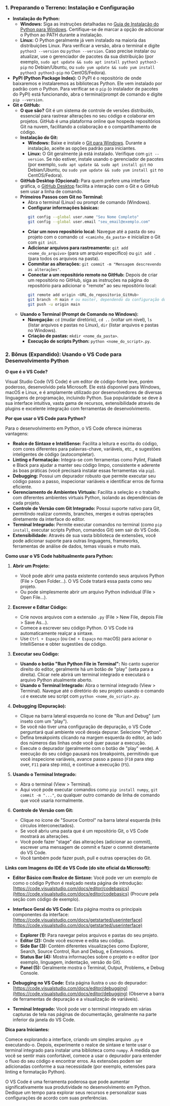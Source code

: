 ### 1\. Preparando o Terreno: Instalação e Configuração

  * **Instalação do Python:**
      * **Windows:** Siga as instruções detalhadas no [Guia de Instalação do Python para Windows](https://www.google.com/search?q=link_para_um_guia_confi%C3%A1vel_windows). Certifique-se de marcar a opção de adicionar o Python ao PATH durante a instalação.
      * **Linux:** O Python geralmente já vem instalado na maioria das distribuições Linux. Para verificar a versão, abra o terminal e digite `python3 --version` ou `python --version`. Caso precise instalar ou atualizar, use o gerenciador de pacotes da sua distribuição (por exemplo, `sudo apt update && sudo apt install python3 python3-pip` no Debian/Ubuntu, ou `sudo yum update && sudo yum install python3 python3-pip` no CentOS/Fedora).
  * **PyPI (Python Package Index):** O PyPI é o repositório de onde baixaremos e instalaremos as bibliotecas Python. Ele vem instalado por padrão com o Python. Para verificar se o `pip` (o instalador de pacotes do PyPI) está funcionando, abra o terminal/prompt de comando e digite `pip --version`.
  * **Git e GitHub:**
      * **O que são?** Git é um sistema de controle de versões distribuído, essencial para rastrear alterações no seu código e colaborar em projetos. GitHub é uma plataforma online que hospeda repositórios Git na nuvem, facilitando a colaboração e o compartilhamento de código.
      * **Instalação do Git:**
          * **Windows:** Baixe e instale o [Git para Windows](https://www.google.com/search?q=link_para_o_site_oficial_do_git_windows). Durante a instalação, aceite as opções padrão para iniciantes.
          * **Linux:** O Git geralmente já está instalado. Verifique com `git --version`. Se não estiver, instale usando o gerenciador de pacotes (por exemplo, `sudo apt update && sudo apt install git` no Debian/Ubuntu, ou `sudo yum update && sudo yum install git` no CentOS/Fedora).
      * **GitHub Desktop (Opcional):** Para quem prefere uma interface gráfica, o [GitHub Desktop](https://www.google.com/search?q=link_para_o_site_oficial_github_desktop) facilita a interação com o Git e o GitHub sem usar a linha de comando.
      * **Primeiros Passos com Git no Terminal:**
          * Abra o terminal (Linux) ou prompt de comando (Windows).
          * **Configurar informações básicas:**
            ```bash
            git config --global user.name "Seu Nome Completo"
            git config --global user.email "seu_email@exemplo.com"
            ```
          * **Criar um novo repositório local:** Navegue até a pasta do seu projeto com o comando `cd <caminho_da_pasta>` e inicialize o Git com `git init`.
          * **Adicionar arquivos para rastreamento:** `git add <nome_do_arquivo>` (para um arquivo específico) ou `git add .` (para todos os arquivos na pasta).
          * **Commitar as alterações:** `git commit -m "Mensagem descrevendo as alterações"`.
          * **Conectar a um repositório remoto no GitHub:** Depois de criar um repositório no GitHub, siga as instruções na página do repositório para adicionar o "remote" ao seu repositório local:
            ```bash
            git remote add origin <URL_do_repositorio_GitHub>
            git branch -M main # ou master, dependendo da configuração do seu repositório remoto
            git push -u origin main
            ```
      * **Usando o Terminal (Prompt de Comando no Windows):**
          * **Navegação:** `cd` (mudar diretório), `cd ..` (voltar um nível), `ls` (listar arquivos e pastas no Linux), `dir` (listar arquivos e pastas no Windows).
          * **Criação de pastas:** `mkdir <nome_da_pasta>`.
          * **Execução de scripts Python:** `python <nome_do_script>.py`.

### 2\. Bônus (Expandido): Usando o VS Code para Desenvolvimento Python

**O que é o VS Code?**

Visual Studio Code (VS Code) é um editor de código-fonte leve, porém poderoso, desenvolvido pela Microsoft. Ele está disponível para Windows, macOS e Linux, e é amplamente utilizado por desenvolvedores de diversas linguagens de programação, incluindo Python. Sua popularidade se deve à sua interface intuitiva, vasta gama de recursos, extensibilidade através de plugins e excelente integração com ferramentas de desenvolvimento.

**Por que usar o VS Code para Python?**

Para o desenvolvimento em Python, o VS Code oferece inúmeras vantagens:

* **Realce de Sintaxe e InteliSense:** Facilita a leitura e escrita do código, com cores diferentes para palavras-chave, variáveis, etc., e sugestões inteligentes de código (autocompletar).
* **Linting e Formatação:** Integra-se com ferramentas como Pylint, Flake8 e Black para ajudar a manter seu código limpo, consistente e aderente às boas práticas (você precisará instalar essas ferramentas via `pip`).
* **Debugging:** Possui um depurador robusto que permite executar seu código passo a passo, inspecionar variáveis e identificar erros de forma eficiente.
* **Gerenciamento de Ambientes Virtuais:** Facilita a seleção e o trabalho com diferentes ambientes virtuais Python, isolando as dependências de cada projeto.
* **Controle de Versão com Git Integrado:** Possui suporte nativo para Git, permitindo realizar commits, branches, merges e outras operações diretamente da interface do editor.
* **Terminal Integrado:** Permite executar comandos no terminal (como `pip install`, executar scripts Python, comandos Git) sem sair do VS Code.
* **Extensibilidade:** Através de sua vasta biblioteca de extensões, você pode adicionar suporte para outras linguagens, frameworks, ferramentas de análise de dados, temas visuais e muito mais.

**Como usar o VS Code habitualmente para Python:**

1.  **Abrir um Projeto:**
    * Você pode abrir uma pasta existente contendo seus arquivos Python (File > Open Folder...). O VS Code tratará essa pasta como seu projeto.
    * Ou pode simplesmente abrir um arquivo Python individual (File > Open File...).

2.  **Escrever e Editar Código:**
    * Crie novos arquivos com a extensão `.py` (File > New File, depois File > Save As...).
    * Comece a escrever seu código Python. O VS Code irá automaticamente realçar a sintaxe.
    * Use `Ctrl + Espaço` (ou `Cmd + Espaço` no macOS) para acionar o IntelliSense e obter sugestões de código.

3.  **Executar seu Código:**
    * **Usando o botão "Run Python File in Terminal":** No canto superior direito do editor, geralmente há um botão de "play" (seta para a direita). Clicar nele abrirá um terminal integrado e executará o arquivo Python atualmente aberto.
    * **Usando o Terminal Integrado:** Abra o terminal integrado (View > Terminal). Navegue até o diretório do seu projeto usando o comando `cd` e execute seu script com `python <nome_do_script>.py`.

4.  **Debugging (Depuração):**
    * Clique na barra lateral esquerda no ícone de "Run and Debug" (um inseto com um "play").
    * Se você não tiver uma configuração de depuração, o VS Code perguntará qual ambiente você deseja depurar. Selecione "Python".
    * Defina breakpoints clicando na margem esquerda do editor, ao lado dos números das linhas onde você quer pausar a execução.
    * Execute o depurador (geralmente com o botão de "play" verde). A execução do seu código pausará nos breakpoints, permitindo que você inspecione variáveis, avance passo a passo (`F10` para step over, `F11` para step into), e continue a execução (`F5`).

5.  **Usando o Terminal Integrado:**
    * Abra o terminal (View > Terminal).
    * Aqui você pode executar comandos como `pip install numpy`, `git commit -m "..."`, ou qualquer outro comando de linha de comando que você usaria normalmente.

6.  **Controle de Versão com Git:**
    * Clique no ícone de "Source Control" na barra lateral esquerda (três círculos interconectados).
    * Se você abriu uma pasta que é um repositório Git, o VS Code mostrará as alterações.
    * Você pode fazer "stage" das alterações (adicionar ao commit), escrever uma mensagem de commit e fazer o commit diretamente do VS Code.
    * Você também pode fazer push, pull e outras operações do Git.

**Links com Imagens do IDE de VS Code (do site oficial da Microsoft):**

* **Editor Básico com Realce de Sintaxe:** Você pode ver um exemplo de como o código Python é realçado nesta página de introdução: [https://code.visualstudio.com/docs/editor/codebasics](https://code.visualstudio.com/docs/editor/codebasics) (Procure pela seção com código de exemplo).

* **Interface Geral do VS Code:** Esta página mostra os principais componentes da interface: [https://code.visualstudio.com/docs/getstarted/userinterface](https://code.visualstudio.com/docs/getstarted/userinterface)
    * **Explorer (1):** Para navegar pelos arquivos e pastas do seu projeto.
    * **Editor (2):** Onde você escreve e edita seu código.
    * **Side Bar (3):** Contém diferentes visualizações como Explorer, Search, Source Control, Run and Debug, e Extensions.
    * **Status Bar (4):** Mostra informações sobre o projeto e o editor (por exemplo, linguagem, indentação, versão do Git).
    * **Panel (5):** Geralmente mostra o Terminal, Output, Problems, e Debug Console.

* **Debugging no VS Code:** Esta página ilustra o uso do depurador: [https://code.visualstudio.com/docs/editor/debugging](https://code.visualstudio.com/docs/editor/debugging) (Observe a barra de ferramentas de depuração e a visualização de variáveis).

* **Terminal Integrado:** Você pode ver o terminal integrado em várias capturas de tela nas páginas de documentação, geralmente na parte inferior da janela do VS Code.

**Dica para Iniciantes:**

Comece explorando a interface, criando um simples arquivo `.py` e executando-o. Depois, experimente o realce de sintaxe e tente usar o terminal integrado para instalar uma biblioteca como `numpy`. À medida que você se sentir mais confortável, comece a usar o depurador para entender o fluxo do seu código e encontrar erros. As extensões podem ser adicionadas conforme a sua necessidade (por exemplo, extensões para linting e formatação Python).

O VS Code é uma ferramenta poderosa que pode aumentar significativamente sua produtividade no desenvolvimento em Python. Dedique um tempo para explorar seus recursos e personalizar suas configurações de acordo com suas preferências.
